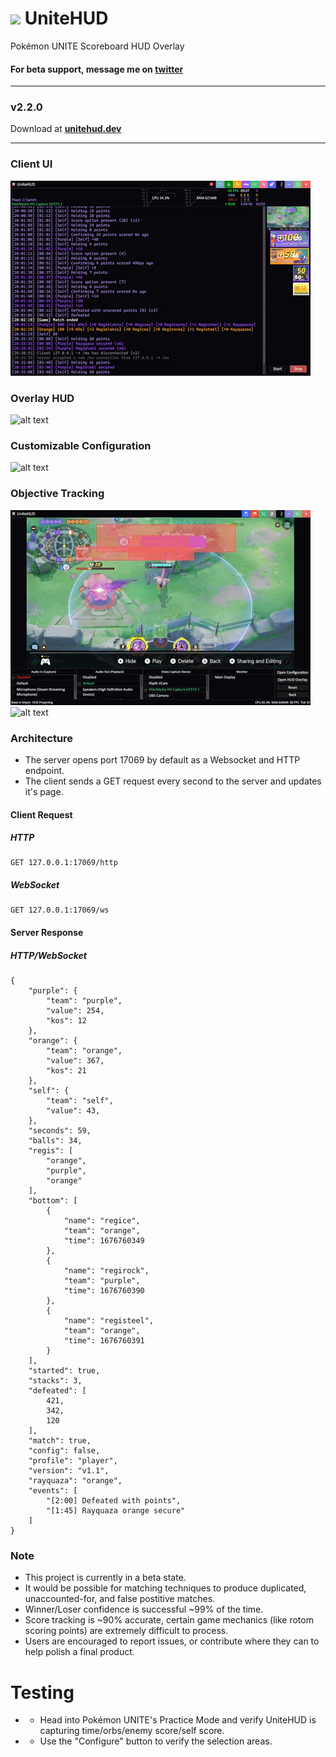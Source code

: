 # <img src='https://github.com/pidgy/UniteHUD/blob/master/assets/icon/icon.png' width='32'>  UniteHUD

Pokémon UNITE Scoreboard HUD Overlay

#### For beta support, message me on [twitter](https://twitter.com/pidgy_)
----
### v2.2.0 
Download at **[unitehud.dev](https://unitehud.dev)**

----

### Client UI
![alt text](https://github.com/pidgy/unitehud/blob/master/.github/data/v2-ui.gif "UI")

### Overlay HUD
![alt text](https://github.com/pidgy/unitehud/blob/master/.github/data/v2-hud.gif "HUD")

### Customizable Configuration
![alt text](https://github.com/pidgy/unitehud/blob/master/.github/data/v2-projector.gif "Projector")

### Objective Tracking
![alt text](https://github.com/pidgy/unitehud/blob/master/.github/data/v2-registeel.gif "Registeel")
![alt text](https://github.com/pidgy/unitehud/blob/master/.github/data/v2-regieleki.gif "Regieleki")


### Architecture

- The server opens port 17069 by default as a Websocket and HTTP endpoint. 
- The client sends a GET request every second to the server and updates it's page.

#### Client Request
##### HTTP
```
GET 127.0.0.1:17069/http
```
##### WebSocket
```
GET 127.0.0.1:17069/ws
```

#### Server Response
##### HTTP/WebSocket
```
{
    "purple": {
        "team": "purple",
        "value": 254,
        "kos": 12
    },
    "orange": {
        "team": "orange",
        "value": 367,
        "kos": 21
    },
    "self": {
        "team": "self",
        "value": 43,
    },
    "seconds": 59,
    "balls": 34,
    "regis": [
        "orange",
        "purple",
        "orange"
    ],
    "bottom": [
        {
            "name": "regice",
            "team": "orange",
            "time": 1676760349
        },
        {
            "name": "regirock",
            "team": "purple",
            "time": 1676760390
        },
        {
            "name": "registeel",
            "team": "orange",
            "time": 1676760391
        }
    ],
    "started": true,
    "stacks": 3,
    "defeated": [
        421, 
        342, 
        120
    ],
    "match": true,
    "config": false,
    "profile": "player",
    "version": "v1.1",
    "rayquaza": "orange",
    "events": [
        "[2:00] Defeated with points", 
        "[1:45] Rayquaza orange secure"
    ]
}
```

### Note
- This project is currently in a beta state. 
- It would be possible for matching techniques to produce duplicated, unaccounted-for, and false postitive matches.
- Winner/Loser confidence is successful ~99% of the time.
- Score tracking is ~90% accurate, certain game mechanics (like rotom scoring points) are extremely difficult to process.
- Users are encouraged to report issues, or contribute where they can to help polish a final product.

# Testing
- - Head into Pokémon UNITE's Practice Mode and verify UniteHUD is capturing time/orbs/enemy score/self score.
- - Use the "Configure" button to verify the selection areas.

